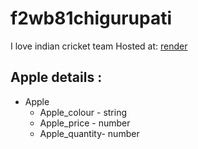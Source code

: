 # f2wb81chigurupati
I love indian cricket team
Hosted at: [render](https://f2wb81chigurupati.onrender.com)
##  Apple details :
* Apple
    * Apple_colour - string
    * Apple_price - number
    * Apple_quantity- number
